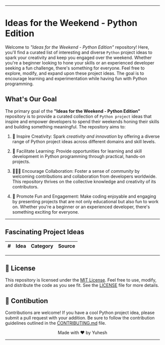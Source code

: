
---

# Ideas for the Weekend - Python Edition
Welcome to _"Ideas for the Weekend - Python Edition"_ repository! Here, you'll find a curated list of interesting and diverse `Python` project ideas to spark your creativity and keep you engaged over the weekend. Whether you're a beginner looking to hone your skills or an experienced developer seeking a fun challenge, there's something for everyone. Feel free to explore, modify, and expand upon these project ideas. The goal is to encourage learning and experimentation while having fun with Python programming.

## What's Our Goal

<!-- To create a learning platform of python in your comfort zone.-->

The primary goal of the **"Ideas for the Weekend - Python Edition"** repository is to provide a curated collection of `Python project` ideas that inspire and empower developers to spend their weekends honing their skills and building something meaningful. The repository aims to:

1. 🎨 Inspire Creativity: Spark _creativity and innovation_ by offering a diverse range of Python project ideas across different domains and skill levels.

2. 📖 Facilitate Learning: Provide opportunities for learning and skill development in Python programming through practical, hands-on projects.

3. 🧑‍🤝‍🧑 Encourage Collaboration: Foster a sense of _community_ by welcoming contributions and collaboration from developers worldwide. This repository thrives on the collective knowledge and creativity of its contributors.

4. 🎉 Promote Fun and Engagement: Make coding enjoyable and engaging by presenting projects that are not only educational but also fun to work on. Whether you're a beginner or an experienced developer, there's something exciting for everyone.

---
## Fascinating Project Ideas

<!-- Here # is the index no, Idea column should have the idea title with link to the idea folder in Ideas folder of this Repository, Category column has the category of idea/projets like web, cli, ai etc...-->

| # | Idea | Category | Source |
|:---|:---|---:|---:|

<!--Idea should have the project idea, Category should have the category of the project(eg cli, web, etc), Source should have the source/reference link to build it-->

---

## 📜 License
<!--This Licensing shows that this repo is open-source-->

This repository is licensed under the [MIT License](https://en.wikipedia.org/wiki/MIT_License). Feel free to use, modify, and distribute the code as you see fit. See the [LICENSE](LICENSE) file for more details.

## 🤝 Contibution

<!--Contributions are welcomed, feel free to contribute.-->

Contributions are welcome! If you have a cool Python project idea, please submit a pull request with your addition. Be sure to follow the contribution guidelines outlined in the [CONTRIBUTING.md](CONTRIBUTING.md) file.


<div align="center">Made with ❤️ by Yuhesh</div>

---

